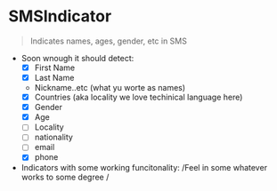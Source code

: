 # SMSIndicator

> Indicates names, ages, gender, etc in SMS

* Soon wnough it should detect:
    + [X] First Name
    + [X] Last Name
    + Nickname..etc (what yu worte as names)
    + [X] Countries (aka locality we love techinical language here)
    + [X] Gender
    + [X] Age
    + [ ] Locality
    + [ ] nationality
    + [ ] email
    + [X] phone

* Indicators with some working funcitonality:
	/Feel in some whatever works to some degree /

